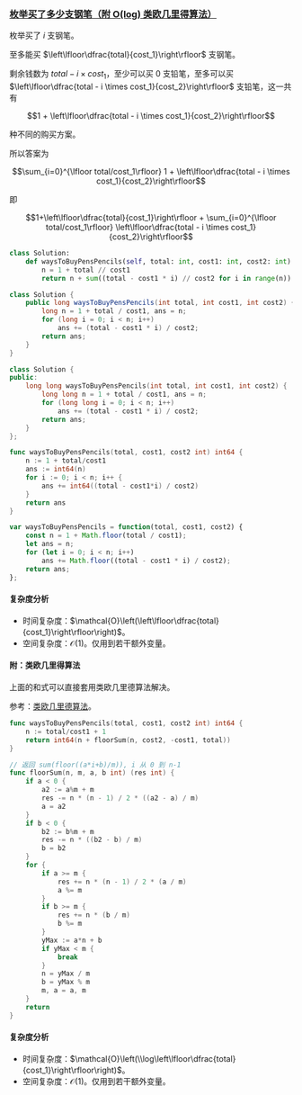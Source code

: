 ### [枚举买了多少支钢笔（附 O(log) 类欧几里得算法）](https://leetcode.cn/problems/number-of-ways-to-buy-pens-and-pencils/solutions/1426720/mei-ju-mai-liao-duo-shao-zhi-gang-bi-by-r97vg/?envType=daily-question&envId=2023-09-01)

枚举买了 $i$ 支钢笔。

至多能买 $\left\lfloor\dfrac{total}{cost_1}\right\rfloor$ 支钢笔。

剩余钱数为 $total - i \times cost_1$，至少可以买 $0$ 支铅笔，至多可以买 $\left\lfloor\dfrac{total - i \times cost_1}{cost_2}\right\rfloor$ 支铅笔，这一共有

$$1 + \left\lfloor\dfrac{total - i \times cost_1}{cost_2}\right\rfloor$$

种不同的购买方案。

所以答案为

$$\sum_{i=0}^{\lfloor total/cost_1\rfloor} 1 + \left\lfloor\dfrac{total - i \times cost_1}{cost_2}\right\rfloor$$

即

$$1+\left\lfloor\dfrac{total}{cost_1}\right\rfloor + \sum_{i=0}^{\lfloor total/cost_1\rfloor} \left\lfloor\dfrac{total - i \times cost_1}{cost_2}\right\rfloor$$

```python
class Solution:
    def waysToBuyPensPencils(self, total: int, cost1: int, cost2: int) -> int:
        n = 1 + total // cost1
        return n + sum((total - cost1 * i) // cost2 for i in range(n))
```

```java
class Solution {
    public long waysToBuyPensPencils(int total, int cost1, int cost2) {
        long n = 1 + total / cost1, ans = n;
        for (long i = 0; i < n; i++)
            ans += (total - cost1 * i) / cost2;
        return ans;
    }
}
```

```cpp
class Solution {
public:
    long long waysToBuyPensPencils(int total, int cost1, int cost2) {
        long long n = 1 + total / cost1, ans = n;
        for (long long i = 0; i < n; i++)
            ans += (total - cost1 * i) / cost2;
        return ans;
    }
};
```

```go
func waysToBuyPensPencils(total, cost1, cost2 int) int64 {
    n := 1 + total/cost1
    ans := int64(n)
    for i := 0; i < n; i++ {
        ans += int64((total - cost1*i) / cost2)
    }
    return ans
}
```

```javascript
var waysToBuyPensPencils = function(total, cost1, cost2) {
    const n = 1 + Math.floor(total / cost1);
    let ans = n;
    for (let i = 0; i < n; i++)
        ans += Math.floor((total - cost1 * i) / cost2);
    return ans;
};
```

#### 复杂度分析

-   时间复杂度：$\mathcal{O}\left(\left\lfloor\dfrac{total}{cost_1}\right\rfloor\right)$。
-   空间复杂度：$\mathcal{O}(1)$。仅用到若干额外变量。

#### 附：类欧几里得算法

上面的和式可以直接套用类欧几里德算法解决。

参考：[类欧几里德算法](https://leetcode.cn/link/?target=https%3A%2F%2Foi-wiki.org%2Fmath%2Fnumber-theory%2Feuclidean%2F)。

```go
func waysToBuyPensPencils(total, cost1, cost2 int) int64 {
    n := total/cost1 + 1
    return int64(n + floorSum(n, cost2, -cost1, total))
}

// 返回 sum(floor((a*i+b)/m)), i 从 0 到 n-1
func floorSum(n, m, a, b int) (res int) {
    if a < 0 {
        a2 := a%m + m
        res -= n * (n - 1) / 2 * ((a2 - a) / m)
        a = a2
    }
    if b < 0 {
        b2 := b%m + m
        res -= n * ((b2 - b) / m)
        b = b2
    }
    for {
        if a >= m {
            res += n * (n - 1) / 2 * (a / m)
            a %= m
        }
        if b >= m {
            res += n * (b / m)
            b %= m
        }
        yMax := a*n + b
        if yMax < m {
            break
        }
        n = yMax / m
        b = yMax % m
        m, a = a, m
    }
    return
}
```

#### 复杂度分析

-   时间复杂度：$\mathcal{O}\left(\\log\left\lfloor\dfrac{total}{cost_1}\right\rfloor\right)$。
-   空间复杂度：$\mathcal{O}(1)$。仅用到若干额外变量。

